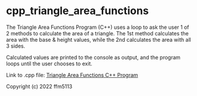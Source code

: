# cpp_triangle_area_functions
The Triangle Area Functions Program (C++) uses a loop to ask the user 1 of 2 methods to calculate the area of a triangle. The 1st method calculates the area with the base &amp; height values, while the 2nd calculates the area with all 3 sides.

Calculated values are printed to the console as output, and the program loops until the user chooses to exit.

Link to .cpp file: <a href="https://github.com/ffm5113/cpp_triangle_area_functions/blob/main/TriangleAreaFunctions.cpp">Triangle Area Functions C++ Program</a>

Copyright (c) 2022 ffm5113

